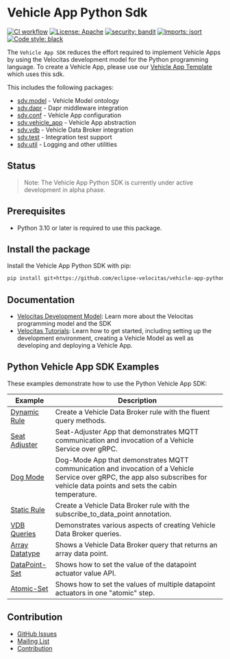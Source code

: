 # Vehicle App Python Sdk

[![CI workflow](https://github.com/eclipse-velocitas/vehicle-app-python-sdk/actions/workflows/ci.yaml/badge.svg)](https://github.com/eclipse-velocitas/vehicle-app-python-sdk/actions/workflows/ci.yaml)
[![License: Apache](https://img.shields.io/badge/License-Apache-yellow.svg)](http://www.apache.org/licenses/LICENSE-2.0)
[![security: bandit](https://img.shields.io/badge/security-bandit-yellow.svg)](https://github.com/PyCQA/bandit)
[![Imports: isort](https://img.shields.io/badge/%20imports-isort-%231674b1?style=flat&labelColor=ef8336)](https://pycqa.github.io/isort/)
[![Code style: black](https://img.shields.io/badge/code%20style-black-000000.svg)](https://github.com/psf/black)

The `Vehicle App SDK` reduces the effort required to implement Vehicle Apps by using the Velocitas development model for the Python programming language. To create a Vehicle App, please use our [Vehicle App Template](https://github.com/eclipse-velocitas/vehicle-app-python-template) which uses this sdk.

This includes the following packages:

* [sdv.model](./sdv/model.py) - Vehicle Model ontology
* [sdv.dapr](./sdv/dapr) - Dapr middleware integration
* [sdv.conf](./sdv/conf.py) - Vehicle App configuration
* [sdv.vehicle_app](./sdv/vehicle_app.py) - Vehicle App abstraction
* [sdv.vdb](./sdv/vdb) - Vehicle Data Broker integration
* [sdv.test](./sdv/test) - Integration test support
* [sdv.util](./sdv/util) - Logging and other utilities

## Status

> Note: The Vehicle App Python SDK is currently under active development in alpha phase.

## Prerequisites

- Python 3.10 or later is required to use this package.

## Install the package

Install the Vehicle App Python SDK with pip:

```bash
pip install git+https://github.com/eclipse-velocitas/vehicle-app-python-sdk.git@<version>
```

## Documentation

* [Velocitas Development Model](https://websites.eclipseprojects.io/velocitas/docs/about/development_model/): Learn more about the Velocitas programming model and the SDK
* [Velocitas Tutorials](https://websites.eclipseprojects.io/velocitas/docs/tutorials/): Learn how to get started, including setting up the development environment, creating a Vehicle Model as well as developing and deploying a Vehicle App.

## Python Vehicle App SDK Examples

These examples demonstrate how to use the Python Vehicle App SDK:

| Example | Description |
|---------|-------------|
| [Dynamic Rule](./examples/dynamic-rule/) | Create a Vehicle Data Broker rule with the fluent query methods.
| [Seat Adjuster](./examples/seat-adjuster/) | Seat-Adjuster App that demonstrates MQTT communication and invocation of a Vehicle Service over gRPC.
| [Dog Mode](./examples/dog-mode//) | Dog-Mode App that demonstrates MQTT communication and invocation of a Vehicle Service over gRPC, the app also subscribes for vehicle data points and sets the cabin temperature.
| [Static Rule](./examples/static-rule/) | Create a Vehicle Data Broker rule with the subscribe_to_data_point annotation.
| [VDB Queries](./examples/vdb-queries/) | Demonstrates various aspects of creating Vehicle Data Broker queries.
| [Array Datatype](./examples/array-datatype/) | Shows a Vehicle Data Broker query that returns an array data point.
| [DataPoint-Set](./examples/datapoint-set/) | Shows how to set the value of the datapoint actuator value API.
| [Atomic-Set](./examples/atomic-set/) | Shows how to set the values of multiple datapoint actuators in one "atomic" step.

## Contribution
- [GitHub Issues](https://github.com/eclipse-velocitas/vehicle-app-python-sdk/issues)
- [Mailing List](https://accounts.eclipse.org/mailing-list/velocitas-dev)
- [Contribution](./CONTRIBUTING.md/)
